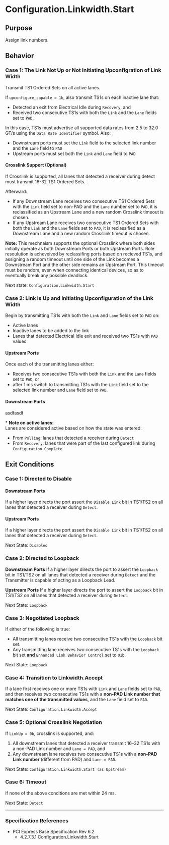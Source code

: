 # Configuration.Linkwidth.Start

## Purpose
Assign link numbers.

## Behavior

### Case 1: The Link Not Up or Not Initiating Upconfigration of Link Width

Transmit TS1 Ordered Sets on all active lanes. 

If `upconfigure_capable = 1b`, also transmit TS1s on each inactive lane that:  
- Detected an exit from Electrical Idle during `Recovery`, and
- Received two consecutive TS1s with both the `Link` and the `Lane` fields set to `PAD`.

In this case, TS1s must advertise all supported data rates from 2.5 to 32.0 GT/s using the `Data Rate Identifier` symbol. Also:
- Downstream ports must set the `Link` field to the selected link number and the `Lane` field to `PAD` 
- Upstream ports must set both the `Link` and `Lane` field to `PAD` 

#### Crosslink Support (Optional)

If Crosslink is supported, all lanes that detected a receiver during detect must transmit 16-32 TS1 Ordered Sets.

Afterward:
- If any Downstream Lane receives two consecutive TS1 Ordered Sets with the `Link` field set to non-PAD and the `Lane` number set to `PAD`, it is reclassified as an Upstream Lane and a new random Crosslink timeout is chosen.
- If any Upstream Lane receives two consecutive TS1 Ordered Sets with both the `Link` and the `Lane` fields set to `PAD`, it is reclassified as a Downstream Lane and a new random Crosslink timeout is chosen.

**Note:** This mechnaism supports the optional Crosslink where both sides initially operate as both Downstream Ports or both Upstream Ports. Role resoulution is acheveived by reclassifing ports based on recieved TS1s, and assigning a random timeout until one side of the Link becomes a Downstream Port and the other side remains an Upstream Port. This timeout must be random, even when connecting identical devices, so as to eventually break any possible deadlock.

Next state: `Configuration.Linkwidth.Start`

### Case 2: Link Is Up and Initiating Upconfiguration of the Link Width

Begin by transmitting TS1s with both the `Link` and `Lane` fields set to `PAD` on:  
- Active lanes  
- Inactive lanes to be added to the link
- Lanes that detected Electrical Idle exit and received two TS1s with `PAD` values

#### Upstream Ports

Once each of the transmitting lanes either:
- Receives two consecutive TS1s with both the `Link` and the `Lane` fields set to `PAD`, or
- after 1 ms
switch to transmitting TS1s with the `Link` field set to the selected link number and `Lane` field set to `PAD`.

#### Downstream Ports

asdfasdf

\* **Note on active lanes:**  
Lanes are considered active based on how the state was entered:  
- From `Polling`: lanes that detected a receiver during `Detect`  
- From `Recovery`: lanes that were part of the last configured link during `Configuration.Complete`


## Exit Conditions

### Case 1: Directed to Disable

#### Downstream Ports
If a higher layer directs the port assert the `Disable Link` bit in TS1/TS2 on all lanes that detected a receiver during `Detect`.

#### Upstream Ports
If a higher layer directs the port assert the `Disable Link` bit in TS1/TS2 on all lanes that detected a receiver during `Detect`.


Next State: `Disabled`

### Case 2: Directed to Loopback

**Downstream Ports**
If a higher layer directs the port to assert the `Loopback` bit in TS1/TS2 on all lanes that detected a receiver during `Detect` and the Transmitter is capable of acting as a Loopback Lead.

**Upstream Ports**
If a higher layer directs the port to assert the `Loopback` bit in TS1/TS2 on all lanes that detected a receiver during `Detect`.

Next State: `Loopback`

### Case 3: Negotiated Loopback
If either of the following is true:
- All transmitting lanes receive two consecutive TS1s with the `Loopback` bit set.
- Any transmitting lane receives two consecutive TS1s with the `Loopback` bit set **and** `Enhanced Link Behavior Control` set to `01b`.

Next State: `Loopback`

### Case 4: Transition to Linkwidth.Accept
If a lane first receives one or more TS1s with `Link` and `Lane` fields set to `PAD`, and then receives two consecutive TS1s with a **non-PAD Link number that matches one of the transmitted values**, and the `Lane` field set to `PAD`.

Next State: `Configuration.Linkwidth.Accept`

### Case 5: Optional Crosslink Negotiation
If `LinkUp = 0b`, crosslink is supported, and:
1. All downstream lanes that detected a receiver transmit 16–32 TS1s with a non-PAD Link number and `Lane = PAD`, and
2. Any downstream lane receives two consecutive TS1s with a **non-PAD Link number** (different from PAD) and `Lane = PAD`.

Next State: `Configuration.Linkwidth.Start (as Upstream)`

### Case 6: Timeout
If none of the above conditions are met within 24 ms.

Next State: `Detect`

---

### Specification References

- PCI Express Base Specification Rev 6.2  
  - 4.2.7.3.1 Configuration.Linkwidth.Start
